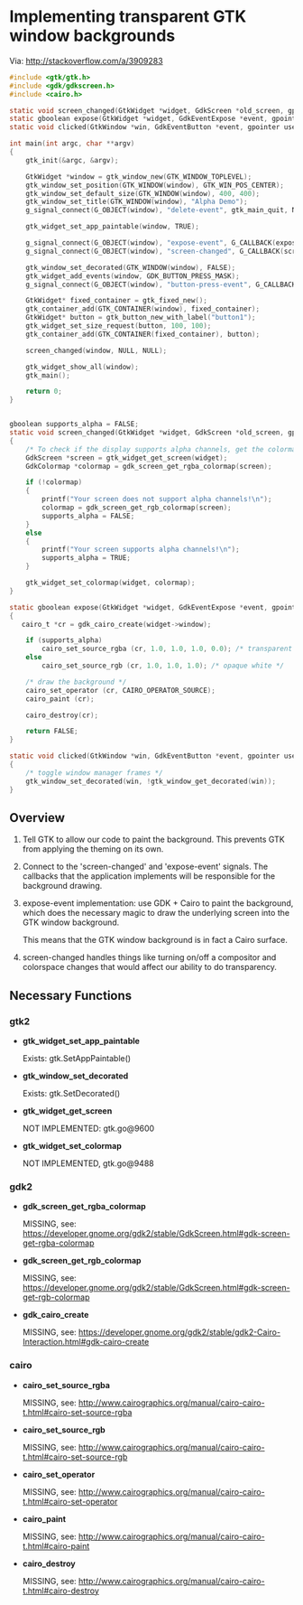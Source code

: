 # Implementing transparent GTK window backgrounds
Via: http://stackoverflow.com/a/3909283

```c
#include <gtk/gtk.h>
#include <gdk/gdkscreen.h>
#include <cairo.h>

static void screen_changed(GtkWidget *widget, GdkScreen *old_screen, gpointer user_data);
static gboolean expose(GtkWidget *widget, GdkEventExpose *event, gpointer user_data);
static void clicked(GtkWindow *win, GdkEventButton *event, gpointer user_data);

int main(int argc, char **argv)
{
    gtk_init(&argc, &argv);

    GtkWidget *window = gtk_window_new(GTK_WINDOW_TOPLEVEL);
    gtk_window_set_position(GTK_WINDOW(window), GTK_WIN_POS_CENTER);
    gtk_window_set_default_size(GTK_WINDOW(window), 400, 400);
    gtk_window_set_title(GTK_WINDOW(window), "Alpha Demo");
    g_signal_connect(G_OBJECT(window), "delete-event", gtk_main_quit, NULL);

    gtk_widget_set_app_paintable(window, TRUE);

    g_signal_connect(G_OBJECT(window), "expose-event", G_CALLBACK(expose), NULL);
    g_signal_connect(G_OBJECT(window), "screen-changed", G_CALLBACK(screen_changed), NULL);

    gtk_window_set_decorated(GTK_WINDOW(window), FALSE);
    gtk_widget_add_events(window, GDK_BUTTON_PRESS_MASK);
    g_signal_connect(G_OBJECT(window), "button-press-event", G_CALLBACK(clicked), NULL);

    GtkWidget* fixed_container = gtk_fixed_new();
    gtk_container_add(GTK_CONTAINER(window), fixed_container);
    GtkWidget* button = gtk_button_new_with_label("button1");
    gtk_widget_set_size_request(button, 100, 100);
    gtk_container_add(GTK_CONTAINER(fixed_container), button);

    screen_changed(window, NULL, NULL);

    gtk_widget_show_all(window);
    gtk_main();

    return 0;
}


gboolean supports_alpha = FALSE;
static void screen_changed(GtkWidget *widget, GdkScreen *old_screen, gpointer userdata)
{
    /* To check if the display supports alpha channels, get the colormap */
    GdkScreen *screen = gtk_widget_get_screen(widget);
    GdkColormap *colormap = gdk_screen_get_rgba_colormap(screen);

    if (!colormap)
    {
        printf("Your screen does not support alpha channels!\n");
        colormap = gdk_screen_get_rgb_colormap(screen);
        supports_alpha = FALSE;
    }
    else
    {
        printf("Your screen supports alpha channels!\n");
        supports_alpha = TRUE;
    }

    gtk_widget_set_colormap(widget, colormap);
}

static gboolean expose(GtkWidget *widget, GdkEventExpose *event, gpointer userdata)
{
   cairo_t *cr = gdk_cairo_create(widget->window);

    if (supports_alpha)
        cairo_set_source_rgba (cr, 1.0, 1.0, 1.0, 0.0); /* transparent */
    else
        cairo_set_source_rgb (cr, 1.0, 1.0, 1.0); /* opaque white */

    /* draw the background */
    cairo_set_operator (cr, CAIRO_OPERATOR_SOURCE);
    cairo_paint (cr);

    cairo_destroy(cr);

    return FALSE;
}

static void clicked(GtkWindow *win, GdkEventButton *event, gpointer user_data)
{
    /* toggle window manager frames */
    gtk_window_set_decorated(win, !gtk_window_get_decorated(win));
}
```

## Overview

1. Tell GTK to allow our code to paint the background. This prevents GTK from
   applying the theming on its own.

2. Connect to the 'screen-changed' and 'expose-event' signals.  The callbacks
   that the application implements will be responsible for the background drawing.

3. expose-event implementation: use GDK + Cairo to paint the background, which does
   the necessary magic to draw the underlying screen into the GTK window background.

   This means that the GTK window background is in fact a Cairo surface.

4. screen-changed handles things like turning on/off a compositor and colorspace
   changes that would affect our ability to do transparency.


## Necessary Functions

### gtk2
* **gtk_widget_set_app_paintable**

  Exists: gtk.SetAppPaintable()
* **gtk_window_set_decorated**

  Exists: gtk.SetDecorated()
* **gtk_widget_get_screen**

  NOT IMPLEMENTED: gtk.go@9600
* **gtk_widget_set_colormap**

  NOT IMPLEMENTED, gtk.go@9488

### gdk2
* **gdk_screen_get_rgba_colormap**

  MISSING, see: https://developer.gnome.org/gdk2/stable/GdkScreen.html#gdk-screen-get-rgba-colormap

* **gdk_screen_get_rgb_colormap**

  MISSING, see: https://developer.gnome.org/gdk2/stable/GdkScreen.html#gdk-screen-get-rgb-colormap

* **gdk_cairo_create**

  MISSING, see: https://developer.gnome.org/gdk2/stable/gdk2-Cairo-Interaction.html#gdk-cairo-create



### cairo
* **cairo_set_source_rgba**

  MISSING, see: http://www.cairographics.org/manual/cairo-cairo-t.html#cairo-set-source-rgba

* **cairo_set_source_rgb**

  MISSING, see: http://www.cairographics.org/manual/cairo-cairo-t.html#cairo-set-source-rgb

* **cairo_set_operator**

  MISSING, see: http://www.cairographics.org/manual/cairo-cairo-t.html#cairo-set-operator

* **cairo_paint**

  MISSING, see: http://www.cairographics.org/manual/cairo-cairo-t.html#cairo-paint

* **cairo_destroy**

  MISSING, see: http://www.cairographics.org/manual/cairo-cairo-t.html#cairo-destroy
